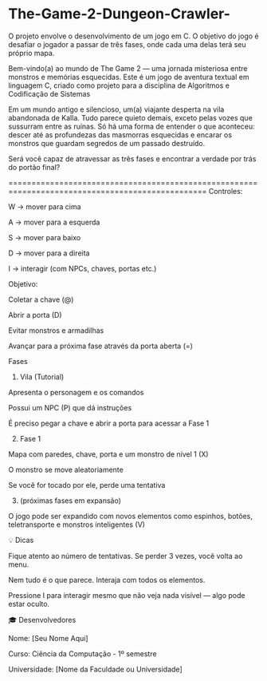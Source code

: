 # The-Game-2-Dungeon-Crawler-
O projeto envolve o desenvolvimento de um jogo em C. O objetivo do jogo é desafiar o jogador a passar de três fases, onde cada uma delas terá seu próprio mapa.

Bem-vindo(a) ao mundo de The Game 2 — uma jornada misteriosa entre monstros e memórias esquecidas. Este é um jogo de aventura textual em linguagem C, criado como projeto para a disciplina de Algoritmos e Codificação de Sistemas

Em um mundo antigo e silencioso, um(a) viajante desperta na vila abandonada de Kalla. Tudo parece quieto demais, exceto pelas vozes que sussurram entre as ruínas. Só há uma forma de entender o que aconteceu: descer até as profundezas das masmorras esquecidas e encarar os monstros que guardam segredos de um passado destruído.

Será você capaz de atravessar as três fases e encontrar a verdade por trás do portão final?


=================================================================================================
Controles:

W → mover para cima

A → mover para a esquerda

S → mover para baixo

D → mover para a direita

I → interagir (com NPCs, chaves, portas etc.)

Objetivo:

Coletar a chave (@)

Abrir a porta (D)

Evitar monstros e armadilhas

Avançar para a próxima fase através da porta aberta (=)

Fases

1. Vila (Tutorial)

Apresenta o personagem e os comandos

Possui um NPC (P) que dá instruções

É preciso pegar a chave e abrir a porta para acessar a Fase 1

2. Fase 1

Mapa com paredes, chave, porta e um monstro de nível 1 (X)

O monstro se move aleatoriamente

Se você for tocado por ele, perde uma tentativa

3. (próximas fases em expansão)

O jogo pode ser expandido com novos elementos como espinhos, botões, teletransporte e monstros inteligentes (V)

💡 Dicas

Fique atento ao número de tentativas. Se perder 3 vezes, você volta ao menu.

Nem tudo é o que parece. Interaja com todos os elementos.

Pressione I para interagir mesmo que não veja nada visível — algo pode estar oculto.

🎓 Desenvolvedores

Nome: [Seu Nome Aqui]

Curso: Ciência da Computação - 1º semestre

Universidade: [Nome da Faculdade ou Universidade]
